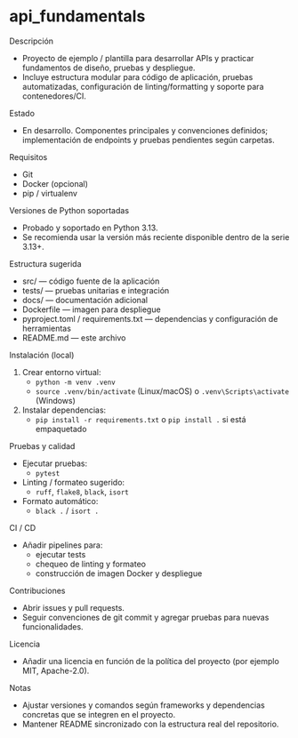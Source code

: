 # api_fundamentals

Descripción

- Proyecto de ejemplo / plantilla para desarrollar APIs y practicar fundamentos de diseño, pruebas y despliegue.
- Incluye estructura modular para código de aplicación, pruebas automatizadas, configuración de linting/formatting y soporte para contenedores/CI.

Estado

- En desarrollo. Componentes principales y convenciones definidos; implementación de endpoints y pruebas pendientes según carpetas.

Requisitos

- Git
- Docker (opcional)
- pip / virtualenv

Versiones de Python soportadas

- Probado y soportado en Python 3.13.
- Se recomienda usar la versión más reciente disponible dentro de la serie 3.13+.

Estructura sugerida

- src/ — código fuente de la aplicación
- tests/ — pruebas unitarias e integración
- docs/ — documentación adicional
- Dockerfile — imagen para despliegue
- pyproject.toml / requirements.txt — dependencias y configuración de herramientas
- README.md — este archivo

Instalación (local)

1. Crear entorno virtual:
   - `python -m venv .venv`
   - `source .venv/bin/activate` (Linux/macOS) o `.venv\Scripts\activate` (Windows)
2. Instalar dependencias:
   - `pip install -r requirements.txt` o `pip install .` si está empaquetado

Pruebas y calidad

- Ejecutar pruebas:
  - `pytest`
- Linting / formateo sugerido:
  - `ruff`, `flake8`, `black`, `isort`
- Formato automático:
  - `black .` / `isort .`

CI / CD

- Añadir pipelines para:
  - ejecutar tests
  - chequeo de linting y formateo
  - construcción de imagen Docker y despliegue

Contribuciones

- Abrir issues y pull requests.
- Seguir convenciones de git commit y agregar pruebas para nuevas funcionalidades.

Licencia

- Añadir una licencia en función de la política del proyecto (por ejemplo MIT, Apache-2.0).

Notas

- Ajustar versiones y comandos según frameworks y dependencias concretas que se integren en el proyecto.
- Mantener README sincronizado con la estructura real del repositorio.
